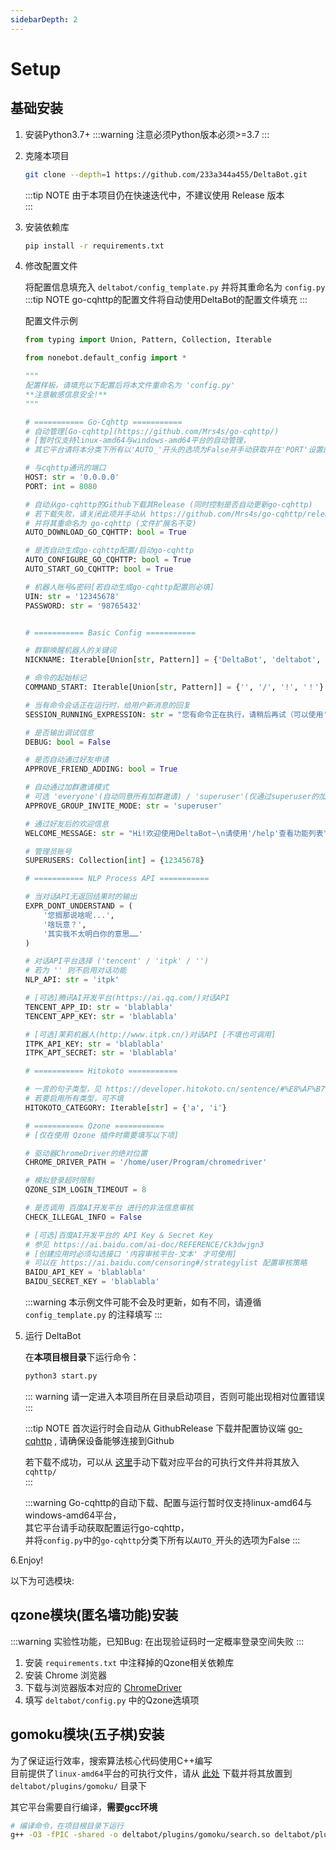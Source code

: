 ```yaml
---
sidebarDepth: 2
---
```

# Setup

## 基础安装

1. 安装Python3.7+
   :::warning
   注意必须Python版本必须>=3.7
   :::

2. 克隆本项目

   ```bash
   git clone --depth=1 https://github.com/233a344a455/DeltaBot.git
   ```  
   
   :::tip NOTE
   由于本项目仍在快速迭代中，不建议使用 Release 版本  
   :::

3. 安装依赖库

   ```bash
   pip install -r requirements.txt
   ```

4. 修改配置文件

   将配置信息填充入 `deltabot/config_template.py` 并将其重命名为 `config.py`  
   :::tip NOTE
   go-cqhttp的配置文件将自动使用DeltaBot的配置文件填充
   :::  
   
   配置文件示例  
   
   ```python
   from typing import Union, Pattern, Collection, Iterable

   from nonebot.default_config import *
   
   """
   配置样板，请填充以下配置后将本文件重命名为 'config.py'
   **注意敏感信息安全!**
   """
   
   # =========== Go-Cqhttp ===========
   # 自动管理[Go-cqhttp](https://github.com/Mrs4s/go-cqhttp/)
   # [暂时仅支持linux-amd64与windows-amd64平台的自动管理，
   # 其它平台请将本分类下所有以'AUTO_'开头的选项为False并手动获取并在'PORT'设置的端口运行go-cqhttp]
   
   # 与cqhttp通讯的端口
   HOST: str = '0.0.0.0'
   PORT: int = 8080
   
   # 自动从go-cqhttp的Github下载其Release (同时控制是否自动更新go-cqhttp)
   # 若下载失败，请关闭此项并手动从 https://github.com/Mrs4s/go-cqhttp/releases 下载对应平台的版本，
   # 并将其重命名为 go-cqhttp (文件扩展名不变)
   AUTO_DOWNLOAD_GO_CQHTTP: bool = True
   
   # 是否自动生成go-cqhttp配置/启动go-cqhttp
   AUTO_CONFIGURE_GO_CQHTTP: bool = True
   AUTO_START_GO_CQHTTP: bool = True
   
   # 机器人账号&密码[若自动生成go-cqhttp配置则必填]
   UIN: str = '12345678'
   PASSWORD: str = '98765432'
   
   
   # =========== Basic Config ===========
   
   # 群聊唤醒机器人的关键词
   NICKNAME: Iterable[Union[str, Pattern]] = {'DeltaBot', 'deltabot', 'Deltabot', 'delta_bot', '@DeltaBot'}
   
   # 命令的起始标记
   COMMAND_START: Iterable[Union[str, Pattern]] = {'', '/', '!', '！'}
   
   # 当有命令会话正在运行时，给用户新消息的回复
   SESSION_RUNNING_EXPRESSION: str = "您有命令正在执行，请稍后再试（可以使用'/kill'强制结束）"
   
   # 是否输出调试信息
   DEBUG: bool = False
   
   # 是否自动通过好友申请
   APPROVE_FRIEND_ADDING: bool = True
   
   # 自动通过加群邀请模式
   # 可选 'everyone'(自动同意所有加群邀请) / 'superuser'(仅通过superuser的加群邀请) / 'disable' (不自动通过任何邀请)
   APPROVE_GROUP_INVITE_MODE: str = 'superuser'
   
   # 通过好友后的欢迎信息
   WELCOME_MESSAGE: str = "Hi!欢迎使用DeltaBot~\n请使用'/help'查看功能列表"
   
   # 管理员账号
   SUPERUSERS: Collection[int] = {12345678}
   
   # =========== NLP Process API ===========
   
   # 当对话API无返回结果时的输出
   EXPR_DONT_UNDERSTAND = (
       '您搁那说啥呢...',
       '啥玩意？',
       '其实我不太明白你的意思……'
   )
   
   # 对话API平台选择 ('tencent' / 'itpk' / '')
   # 若为 '' 则不启用对话功能
   NLP_API: str = 'itpk'
   
   # [可选]腾讯AI开发平台(https://ai.qq.com/)对话API
   TENCENT_APP_ID: str = 'blablabla'
   TENCENT_APP_KEY: str = 'blablabla'
   
   # [可选]茉莉机器人(http://www.itpk.cn/)对话API [不填也可调用]
   ITPK_API_KEY: str = 'blablabla'
   ITPK_APT_SECRET: str = 'blablabla'
   
   # =========== Hitokoto ===========
   
   # 一言的句子类型，见 https://developer.hitokoto.cn/sentence/#%E8%AF%B7%E6%B1%82%E5%8F%82%E6%95%B0
   # 若要启用所有类型，可不填
   HITOKOTO_CATEGORY: Iterable[str] = {'a', 'i'}
   
   # =========== Qzone ===========
   # [仅在使用 Qzone 插件时需要填写以下项]
   
   # 驱动器ChromeDriver的绝对位置
   CHROME_DRIVER_PATH = '/home/user/Program/chromedriver'
   
   # 模拟登录超时限制
   QZONE_SIM_LOGIN_TIMEOUT = 8
   
   # 是否调用 百度AI开发平台 进行的非法信息审核
   CHECK_ILLEGAL_INFO = False
   
   # [可选]百度AI开发平台的 API Key & Secret Key
   # 参见 https://ai.baidu.com/ai-doc/REFERENCE/Ck3dwjgn3
   # [创建应用时必须勾选接口 '内容审核平台-文本' 才可使用]
   # 可以在 https://ai.baidu.com/censoring#/strategylist 配置审核策略
   BAIDU_API_KEY = 'blablabla'
   BAIDU_SECRET_KEY = 'blablabla'
   
   ```
   
   :::warning
   本示例文件可能不会及时更新，如有不同，请遵循 `config_template.py` 的注释填写
   :::  
   
5. 运行 DeltaBot

   在**本项目根目录**下运行命令：

   ```bash
   python3 start.py
   ```
   ::: warning
   请一定进入本项目所在目录启动项目，否则可能出现相对位置错误  
   :::

   :::tip NOTE
   首次运行时会自动从 GithubRelease 下载并配置协议端 [go-cqhttp](https://github.com/Mrs4s/go-cqhttp) , 请确保设备能够连接到Github  

   若下载不成功，可以从 [这里](https://github.com/Mrs4s/go-cqhttp/releases)手动下载对应平台的可执行文件并将其放入 `cqhttp/`  
   :::

   :::warning
   Go-cqhttp的自动下载、配置与运行暂时仅支持linux-amd64与windows-amd64平台，  
   其它平台请手动获取配置运行go-cqhttp，  
   并将`config.py`中的`go-cqhttp`分类下所有以`AUTO_`开头的选项为False
   :::

6.Enjoy!


以下为可选模块:  
## qzone模块(匿名墙功能)安装
:::warning
实验性功能，已知Bug: 在出现验证码时一定概率登录空间失败
:::

1. 安装 `requirements.txt` 中注释掉的Qzone相关依赖库
2. 安装 Chrome 浏览器
3. 下载与浏览器版本对应的 [ChromeDriver](https://chromedriver.chromium.org/)
4. 填写 `deltabot/config.py` 中的Qzone选填项

## gomoku模块(五子棋)安装
为了保证运行效率，搜索算法核心代码使用C++编写  
目前提供了`linux-amd64`平台的可执行文件，请从 [此处](https://github.com/233a344a455/DeltaBot/releases/download/v0.1.8/search.so) 下载并将其放置到 `deltabot/plugins/gomoku/` 目录下  

其它平台需要自行编译，**需要gcc环境**
``` bash
# 编译命令，在项目根目录下运行
g++ -O3 -fPIC -shared -o deltabot/plugins/gomoku/search.so deltabot/plugins/gomoku/search.cpp
```